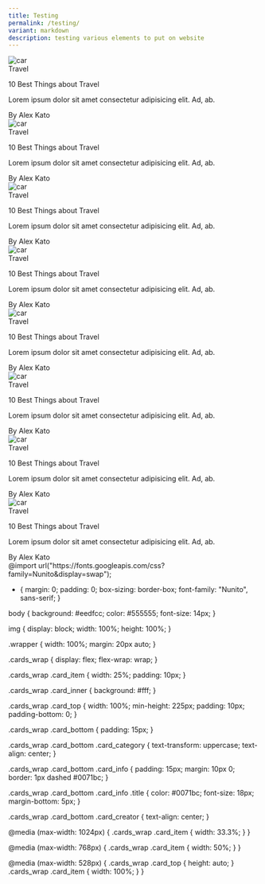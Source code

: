 ```yaml
---
title: Testing
permalink: /testing/
variant: markdown
description: testing various elements to put on website
---
```

<div class="wrapper">
  <div class="cards_wrap">
    <div class="card_item">
      <div class="card_inner">
        <div class="card_top">
          <img alt="car" src="https://i.imgur.com/qhE9KtV.jpg">
        </div>
        <div class="card_bottom">
          <div class="card_category">
            Travel
          </div>
          <div class="card_info">
            <p class="title">10 Best Things about Travel</p>
            <p>
              Lorem ipsum dolor sit amet consectetur adipisicing elit. Ad, ab.
            </p>
          </div>
          <div class="card_creator">
            By Alex Kato
          </div>
        </div>
      </div>
    </div>
    <div class="card_item">
      <div class="card_inner">
        <div class="card_top">
          <img alt="car" src="https://i.imgur.com/qhE9KtV.jpg">
        </div>
        <div class="card_bottom">
          <div class="card_category">
            Travel
          </div>
          <div class="card_info">
            <p class="title">10 Best Things about Travel</p>
            <p>
              Lorem ipsum dolor sit amet consectetur adipisicing elit. Ad, ab.
            </p>
          </div>
          <div class="card_creator">
            By Alex Kato
          </div>
        </div>
      </div>
    </div>
    <div class="card_item">
      <div class="card_inner">
        <div class="card_top">
          <img alt="car" src="https://i.imgur.com/qhE9KtV.jpg">
        </div>
        <div class="card_bottom">
          <div class="card_category">
            Travel
          </div>
          <div class="card_info">
            <p class="title">10 Best Things about Travel</p>
            <p>
              Lorem ipsum dolor sit amet consectetur adipisicing elit. Ad, ab.
            </p>
          </div>
          <div class="card_creator">
            By Alex Kato
          </div>
        </div>
      </div>
    </div>
    <div class="card_item">
      <div class="card_inner">
        <div class="card_top">
          <img alt="car" src="https://i.imgur.com/qhE9KtV.jpg">
        </div>
        <div class="card_bottom">
          <div class="card_category">
            Travel
          </div>
          <div class="card_info">
            <p class="title">10 Best Things about Travel</p>
            <p>
              Lorem ipsum dolor sit amet consectetur adipisicing elit. Ad, ab.
            </p>
          </div>
          <div class="card_creator">
            By Alex Kato
          </div>
        </div>
      </div>
    </div>
    <div class="card_item">
      <div class="card_inner">
        <div class="card_top">
          <img alt="car" src="https://i.imgur.com/qhE9KtV.jpg">
        </div>
        <div class="card_bottom">
          <div class="card_category">
            Travel
          </div>
          <div class="card_info">
            <p class="title">10 Best Things about Travel</p>
            <p>
              Lorem ipsum dolor sit amet consectetur adipisicing elit. Ad, ab.
            </p>
          </div>
          <div class="card_creator">
            By Alex Kato
          </div>
        </div>
      </div>
    </div>
    <div class="card_item">
      <div class="card_inner">
        <div class="card_top">
          <img alt="car" src="https://i.imgur.com/qhE9KtV.jpg">
        </div>
        <div class="card_bottom">
          <div class="card_category">
            Travel
          </div>
          <div class="card_info">
            <p class="title">10 Best Things about Travel</p>
            <p>
              Lorem ipsum dolor sit amet consectetur adipisicing elit. Ad, ab.
            </p>
          </div>
          <div class="card_creator">
            By Alex Kato
          </div>
        </div>
      </div>
    </div>
    <div class="card_item">
      <div class="card_inner">
        <div class="card_top">
          <img alt="car" src="https://i.imgur.com/qhE9KtV.jpg">
        </div>
        <div class="card_bottom">
          <div class="card_category">
            Travel
          </div>
          <div class="card_info">
            <p class="title">10 Best Things about Travel</p>
            <p>
              Lorem ipsum dolor sit amet consectetur adipisicing elit. Ad, ab.
            </p>
          </div>
          <div class="card_creator">
            By Alex Kato
          </div>
        </div>
      </div>
    </div>
    <div class="card_item">
      <div class="card_inner">
        <div class="card_top">
          <img alt="car" src="https://i.imgur.com/qhE9KtV.jpg">
        </div>
        <div class="card_bottom">
          <div class="card_category">
            Travel
          </div>
          <div class="card_info">
            <p class="title">10 Best Things about Travel</p>
            <p>
              Lorem ipsum dolor sit amet consectetur adipisicing elit. Ad, ab.
            </p>
          </div>
          <div class="card_creator">
            By Alex Kato
          </div>
        </div>
      </div>
    </div>
  </div>
</div>
@import url("https://fonts.googleapis.com/css?family=Nunito&amp;display=swap");

* {
  margin: 0;
  padding: 0;
  box-sizing: border-box;
  font-family: "Nunito", sans-serif;
}

body {
  background: #eedfcc;
  color: #555555;
  font-size: 14px;
}

img {
  display: block;
  width: 100%;
  height: 100%;
}

.wrapper {
  width: 100%;
  margin: 20px auto;
}

.cards_wrap {
  display: flex;
  flex-wrap: wrap;
}

.cards_wrap .card_item {
  width: 25%;
  padding: 10px;
}

.cards_wrap .card_inner {
  background: #fff;
}

.cards_wrap .card_top {
  width: 100%;
  min-height: 225px;
  padding: 10px;
  padding-bottom: 0;
}

.cards_wrap .card_bottom {
  padding: 15px;
}

.cards_wrap .card_bottom .card_category {
  text-transform: uppercase;
  text-align: center;
}

.cards_wrap .card_bottom .card_info {
  padding: 15px;
  margin: 10px 0;
  border: 1px dashed #0071bc;
}

.cards_wrap .card_bottom .card_info .title {
  color: #0071bc;
  font-size: 18px;
  margin-bottom: 5px;
}

.cards_wrap .card_bottom .card_creator {
  text-align: center;
}

@media (max-width: 1024px) {
  .cards_wrap .card_item {
    width: 33.3%;
  }
}

@media (max-width: 768px) {
  .cards_wrap .card_item {
    width: 50%;
  }
}

@media (max-width: 528px) {
  .cards_wrap .card_top {
    height: auto;
  }
  .cards_wrap .card_item {
    width: 100%;
  }
}
